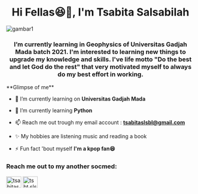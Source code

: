 <h1 align="center">Hi Fellas😆👋, I'm Tsabita Salsabilah</h1>

![gambar1](https://github.com/Geofisika-UGM/dasar-dasar-git-tsabitasalsabilah/blob/40caf7e54b32c943ad1b08116b8771d6ac46bd35/Bryce-Milky-Way-HDR-b.jpg)

<h3 align="center">I’m currently learning in Geophysics of Universitas Gadjah Mada batch 2021. I'm interested to learning new things to upgrade my knowledge and skills. I've life motto "Do the best and let God do the rest" that very motivated myself to always do my best effort in working.</h3>
**Glimpse of me**

- 🔭 I’m currently learning on **Universitas Gadjah Mada**

- 🌱 I’m currently learning **Python**

- 📫 Reach me out trough my email account : **tsabitaslsbl@gmail.com**

- ✨ My hobbies are listening music and reading a book

- ⚡ Fun fact 'bout myself  **I'm a kpop fan😆**

<h3 align="left">Reach me out to my another socmed:</h3>
<p align="left">
<a href="https://linkedin.com/in/tsabitasalsabilah" target="blank"><img align="center" src="https://raw.githubusercontent.com/rahuldkjain/github-profile-readme-generator/master/src/images/icons/Social/linked-in-alt.svg" alt="tsabitasalsabilah" height="30" width="40" /></a>
<a href="https://instagram.com/tsbt.slsbl" target="blank"><img align="center" src="https://raw.githubusercontent.com/rahuldkjain/github-profile-readme-generator/master/src/images/icons/Social/instagram.svg" alt="tsbt.slsbl" height="30" width="40" /></a>
</p>



